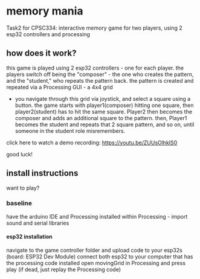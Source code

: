 # memory mania
Task2 for CPSC334: interactive memory game for two players, using 2 esp32 controllers and processing

## how does it work?
this game is played using 2 esp32 controllers - one for each player. 
the players switch off being the "composer" - the one who creates the pattern, and the "student," who repeats the pattern back.
the pattern is created and repeated via a Processing GUI - a 4x4 grid
- you navigate through this grid via joystick, and select a square using a button.
the game starts with player1(composer) hitting one square, then player2(student) has to hit the same square.
Player2 then becomes the composer and adds an additional square to the pattern.
then, Player1 becomes the student and repeats that 2 square pattern, and so on, until someone in the student role misremembers.

click here to watch a demo recording: https://youtu.be/ZUUsOlhkIS0

good luck!

## install instructions
want to play? 

### baseline 
have the arduino IDE and Processing installed 
within Processing - import sound and serial libraries

#### esp32 installation
navigate to the game controller folder and upload code to your esp32s (board: ESP32 Dev Module)
connect both esp32 to your computer that has the processing code installed
open movingGrid in Processing and press play (if dead, just replay the Processing code)
